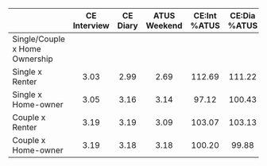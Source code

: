 
|                      | CE<br>Interview |  CE<br>Diary | ATUS<br>Weekend | CE:Int<br>%ATUS | CE:Dia<br>%ATUS |
| -------------------- | :----------: | :----------: | :----------: | :----------: | :----------: |
| Single/Couple x Home Ownership |              |              |              |              |              |
| Single x Renter      |         3.03 |         2.99 |         2.69 |       112.69 |       111.22 |
| Single x Home-owner  |         3.05 |         3.16 |         3.14 |        97.12 |       100.43 |
| Couple x Renter      |         3.19 |         3.19 |         3.09 |       103.07 |       103.13 |
| Couple x Home-owner  |         3.19 |         3.18 |         3.18 |       100.20 |        99.88 |


